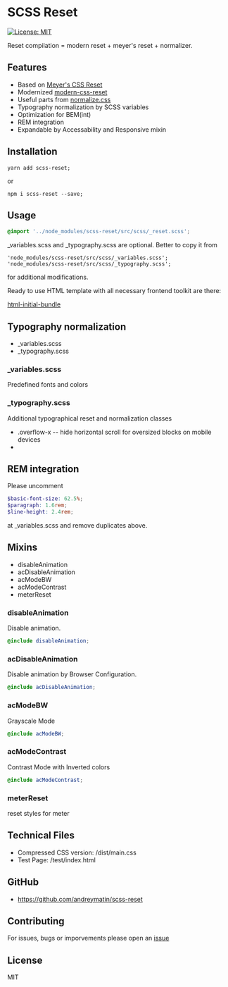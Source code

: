 # SCSS Reset

[![License: MIT](https://img.shields.io/badge/License-MIT-blue.svg)](https://opensource.org/licenses/MIT)

Reset compilation = modern reset + meyer's reset + normalizer.

## Features

- Based on [Meyer's CSS Reset](https://meyerweb.com/eric/tools/css/reset/)
- Modernized [modern-css-reset](https://github.com/hankchizljaw/modern-css-reset)
- Useful parts from [normalize.css](https://necolas.github.io/normalize.css/)
- Typography normalization by SCSS variables
- Optimization for BEM(int)
- REM integration
- Expandable by Accessability and Responsive mixin

## Installation


```
yarn add scss-reset;
```

or

```
npm i scss-reset --save;
```


## Usage

```scss
@import '../node_modules/scss-reset/src/scss/_reset.scss';
```

_variables.scss and _typography.scss are optional.
Better to copy it from

```
'node_modules/scss-reset/src/scss/_variables.scss';
'node_modules/scss-reset/src/scss/_typography.scss';
```

for additional modifications.


Ready to use HTML template with all necessary frontend toolkit are there:

[html-initial-bundle](https://github.com/andreymatin/html-initial-bundle)


## Typography normalization

- _variables.scss
- _typography.scss

### _variables.scss

Predefined fonts and colors

### _typography.scss

Additional typographical reset and normalization classes

- .overflow-x -- hide horizontal scroll for oversized blocks on mobile devices
-

## REM integration

Please uncomment

```scss
$basic-font-size: 62.5%;
$paragraph: 1.6rem;
$line-height: 2.4rem;
```
at  _variables.scss and remove duplicates above.


## Mixins

- disableAnimation
- acDisableAnimation
- acModeBW
- acModeContrast
- meterReset


### disableAnimation

Disable animation.

```scss
@include disableAnimation;
```

### acDisableAnimation

Disable animation by Browser Configuration.

```scss
@include acDisableAnimation;
```

### acModeBW

Grayscale Mode

```scss
@include acModeBW;
```

### acModeContrast

Contrast Mode with Inverted colors

```scss
@include acModeContrast;
```

### meterReset

reset styles for meter



## Technical Files

- Compressed CSS version: /dist/main.css
- Test Page: /test/index.html

## GitHub

- https://github.com/andreymatin/scss-reset

## Contributing

For issues, bugs or imporvements please open an [issue](https://github.com/andreymatin/scss-reset/issues/new)


## License

MIT
